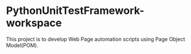 # PythonUnitTestFramework-workspace
This project is to develop Web Page automation scripts using Page Object Model(POM).
